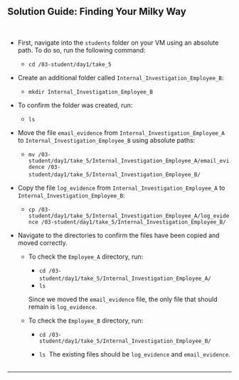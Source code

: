 ## Solution Guide: Finding Your Milky Way
​
- First, navigate into the `students` folder on your VM using an absolute path. To do so, run the following command:
​
  - `cd /03-student/day1/take_5`
​
- Create an additional folder called `Internal_Investigation_Employee_B`:
   - `mkdir Internal_Investigation_Employee_B`
    
-  To confirm the folder was created, run:
      - `ls`
          
- Move the file `email_evidence` from `Internal_Investigation_Employee_A` to `Internal_Investigation_Employee_B` using absolute paths:
  - `mv /03-student/day1/take_5/Internal_Investigation_Employee_A/email_evidence /03-student/day1/take_5/Internal_Investigation_Employee_B/`
​
- Copy the file `log_evidence` from `Internal_Investigation_Employee_A` to `Internal_Investigation_Employee_B`:
​
  - `cp /03-student/day1/take_5/Internal_Investigation_Employee_A/log_evidence /03-student/day1/take_5/Internal_Investigation_Employee_B/`
    
- Navigate to the directories to confirm the files have been copied and moved correctly.
​
  - To check the `Employee_A` directory, run: 
​
    - `cd /03-student/day1/take_5/Internal_Investigation_Employee_A/`
​
    -  `ls`
        
    Since we moved the `email_evidence` file, the only file that should remain is `log_evidence`. 
           
  - To check the `Employee_B` directory, run: 
      - `cd /03-student/day1/take_5/Internal_Investigation_Employee_B/`
      
      - `ls`
​
    The existing files should be `log_evidence` and `email_evidence`.
​
--- 
